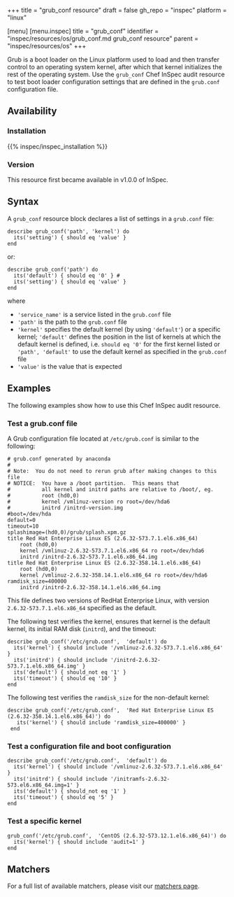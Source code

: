 +++
title = "grub_conf resource"
draft = false
gh_repo = "inspec"
platform = "linux"

[menu]
  [menu.inspec]
    title = "grub_conf"
    identifier = "inspec/resources/os/grub_conf.md grub_conf resource"
    parent = "inspec/resources/os"
+++

Grub is a boot loader on the Linux platform used to load and then transfer control to an operating system kernel, after which that kernel initializes the rest of the operating system. Use the `grub_conf` Chef InSpec audit resource to test boot loader configuration settings that are defined in the `grub.conf` configuration file.

## Availability

### Installation

{{% inspec/inspec_installation %}}

### Version

This resource first became available in v1.0.0 of InSpec.

## Syntax

A `grub_conf` resource block declares a list of settings in a `grub.conf` file:

    describe grub_conf('path', 'kernel') do
      its('setting') { should eq 'value' }
    end

or:

    describe grub_conf('path') do
      its('default') { should eq '0' } #
      its('setting') { should eq 'value' }
    end

where

- `'service_name'` is a service listed in the `grub.conf` file
- `'path'` is the path to the `grub.conf` file
- `'kernel'` specifies the default kernel (by using `'default'`) or a specific kernel; `'default'` defines the position in the list of kernels at which the default kernel is defined, i.e. `should eq '0'` for the first kernel listed or `'path', 'default'` to use the default kernel as specified in the `grub.conf` file
- `'value'` is the value that is expected

## Examples

The following examples show how to use this Chef InSpec audit resource.

### Test a grub.conf file

A Grub configuration file located at `/etc/grub.conf` is similar to the following:

    # grub.conf generated by anaconda
    #
    # Note:  You do not need to rerun grub after making changes to this file
    # NOTICE:  You have a /boot partition.  This means that
    #          all kernel and initrd paths are relative to /boot/, eg.
    #          root (hd0,0)
    #          kernel /vmlinuz-version ro root=/dev/hda6
    #          initrd /initrd-version.img
    #boot=/dev/hda
    default=0
    timeout=10
    splashimage=(hd0,0)/grub/splash.xpm.gz
    title Red Hat Enterprise Linux ES (2.6.32-573.7.1.el6.x86_64)
        root (hd0,0)
        kernel /vmlinuz-2.6.32-573.7.1.el6.x86_64 ro root=/dev/hda6
        initrd /initrd-2.6.32-573.7.1.el6.x86_64.img
    title Red Hat Enterprise Linux ES (2.6.32-358.14.1.el6.x86_64)
        root (hd0,0)
        kernel /vmlinuz-2.6.32-358.14.1.el6.x86_64 ro root=/dev/hda6 ramdisk_size=400000
        initrd /initrd-2.6.32-358.14.1.el6.x86_64.img

This file defines two versions of RedHat Enterprise Linux, with version `2.6.32-573.7.1.el6.x86_64` specified as the default.

The following test verifies the kernel, ensures that kernel is the default kernel, its initial RAM disk (`initrd`), and the timeout:

    describe grub_conf('/etc/grub.conf',  'default') do
      its('kernel') { should include '/vmlinuz-2.6.32-573.7.1.el6.x86_64' }
      its('initrd') { should include '/initrd-2.6.32-573.7.1.el6.x86_64.img' }
      its('default') { should_not eq '1' }
      its('timeout') { should eq '10' }
    end

The following test verifies the `ramdisk_size` for the non-default kernel:

    describe grub_conf('/etc/grub.conf',  'Red Hat Enterprise Linux ES (2.6.32-358.14.1.el6.x86_64)') do
       its('kernel') { should include 'ramdisk_size=400000' }
     end

### Test a configuration file and boot configuration

    describe grub_conf('/etc/grub.conf',  'default') do
      its('kernel') { should include '/vmlinuz-2.6.32-573.7.1.el6.x86_64' }
      its('initrd') { should include '/initramfs-2.6.32-573.el6.x86_64.img=1' }
      its('default') { should_not eq '1' }
      its('timeout') { should eq '5' }
    end

### Test a specific kernel

    grub_conf('/etc/grub.conf',  'CentOS (2.6.32-573.12.1.el6.x86_64)') do
      its('kernel') { should include 'audit=1' }
    end

## Matchers

For a full list of available matchers, please visit our [matchers page](/inspec/matchers/).
